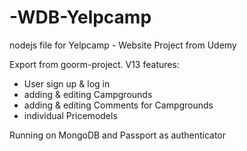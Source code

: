 # -WDB-Yelpcamp

nodejs file for Yelpcamp - Website Project from Udemy

Export from goorm-project.
V13 features:
- User sign up & log in
- adding & editing Campgrounds
- adding & editing Comments for Campgrounds
- individual Pricemodels


Running on MongoDB and Passport as authenticator 
